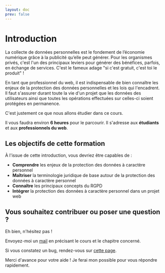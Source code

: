 ```yaml
---
layout: doc
prev: false
---
```


# Introduction

La collecte de données personnelles est le fondement de l’économie numérique grâce à la publicité qu’elle peut générer.
Pour les organismes privés, c'est l'un des principaux leviers pour générer des bénéfices, parfois, en échange de services.
C'est le fameux adage "si c'est gratuit, c'est toi le produit" !

En tant que professionnel du web, il est indispensable de bien connaître les enjeux de la protection des données personnelles
et les lois qui l'encadrent. Il faut s'assurer durant toute la vie d'un projet que les données des
utilisateurs ainsi que toutes les opérations effectuées sur celles-ci soient protégées en permanence.

C'est justement ce que nous allons étudier dans ce cours.

Il vous faudra environ **6 heures** pour le parcourir.
Il s'adresse aux **étudiants** et aux **professionnels du web**.

## Les objectifs de cette formation

À l'issue de cette introduction, vous devriez être capables de :

- **Comprendre** les enjeux de la protection des données à caractère personnel
- **Maîtriser** la terminologie juridique de base autour de la protection des données à caractère personnel
- **Connaître** les principaux concepts du RGPD
- **Intégrer** la protection des données à caractère personnel dans un projet web

## Vous souhaitez contribuer ou poser une question ?

Eh bien, n'hésitez pas !

Envoyez-moi un [mail](mailto:paulinegilg@protonmail.com) en précisant le cours et le chapitre concerné.

Si vous constatez un bug, rendez-vous sur [cette page](/fr/bug).

Merci d'avance pour votre aide ! Je ferai mon possible pour vous répondre rapidement.